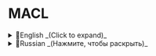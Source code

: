 # MACL


<details>
  <summary>🔶English _(Click to expand)_</summary>
b
</details>

<details>
  <summary>🔶Russian _(Нажмите, чтобы раскрыть)_</summary>
a
</details>
